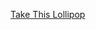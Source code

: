 ---
layout: post
wordpress_id: 1286
wordpress_url: http://noesbueno.com/archives/1286
date: '2011-10-19 17:03:20 -0500'
date_gmt: '2011-10-19 22:03:20 -0500'
body: |
  <p><a href="http://www.takethislollipop.com/">Take This Lollipop</a></p>
---